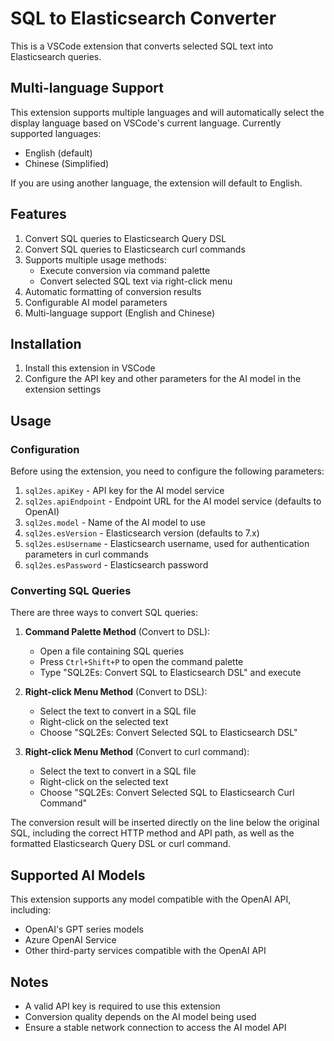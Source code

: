 # SQL to Elasticsearch Converter

This is a VSCode extension that converts selected SQL text into Elasticsearch queries.

## Multi-language Support

This extension supports multiple languages and will automatically select the display language based on VSCode's current language. Currently supported languages:

- English (default)
- Chinese (Simplified)

If you are using another language, the extension will default to English.

## Features

1. Convert SQL queries to Elasticsearch Query DSL
2. Convert SQL queries to Elasticsearch curl commands
3. Supports multiple usage methods:
   - Execute conversion via command palette
   - Convert selected SQL text via right-click menu
4. Automatic formatting of conversion results
5. Configurable AI model parameters
6. Multi-language support (English and Chinese)

## Installation

1. Install this extension in VSCode
2. Configure the API key and other parameters for the AI model in the extension settings

## Usage

### Configuration

Before using the extension, you need to configure the following parameters:

1. `sql2es.apiKey` - API key for the AI model service
2. `sql2es.apiEndpoint` - Endpoint URL for the AI model service (defaults to OpenAI)
3. `sql2es.model` - Name of the AI model to use
4. `sql2es.esVersion` - Elasticsearch version (defaults to 7.x)
5. `sql2es.esUsername` - Elasticsearch username, used for authentication parameters in curl commands
6. `sql2es.esPassword` - Elasticsearch password

### Converting SQL Queries

There are three ways to convert SQL queries:

1. **Command Palette Method** (Convert to DSL):
   - Open a file containing SQL queries
   - Press `Ctrl+Shift+P` to open the command palette
   - Type "SQL2Es: Convert SQL to Elasticsearch DSL" and execute

2. **Right-click Menu Method** (Convert to DSL):
   - Select the text to convert in a SQL file
   - Right-click on the selected text
   - Choose "SQL2Es: Convert Selected SQL to Elasticsearch DSL"

3. **Right-click Menu Method** (Convert to curl command):
   - Select the text to convert in a SQL file
   - Right-click on the selected text
   - Choose "SQL2Es: Convert Selected SQL to Elasticsearch Curl Command"

The conversion result will be inserted directly on the line below the original SQL, including the correct HTTP method and API path, as well as the formatted Elasticsearch Query DSL or curl command.

## Supported AI Models

This extension supports any model compatible with the OpenAI API, including:

- OpenAI's GPT series models
- Azure OpenAI Service
- Other third-party services compatible with the OpenAI API

## Notes

- A valid API key is required to use this extension
- Conversion quality depends on the AI model being used
- Ensure a stable network connection to access the AI model API